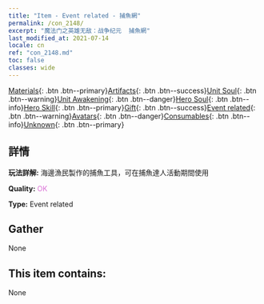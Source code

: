 ```yaml
---
title: "Item - Event related - 捕魚網"
permalink: /con_2148/
excerpt: "魔法门之英雄无敌：战争纪元  捕魚網"
last_modified_at: 2021-07-14
locale: cn
ref: "con_2148.md"
toc: false
classes: wide
---
```

 [Materials](/ItemsCN/){: .btn .btn--primary}[Artifacts](/ItemsCN/Artifacts/){: .btn .btn--success}[Unit Soul](/ItemsCN/UnitSoul/){: .btn .btn--warning}[Unit Awakening](/ItemsCN/UnitAwakening/){: .btn .btn--danger}[Hero Soul](/ItemsCN/HeroSoul/){: .btn .btn--info}[Hero Skill](/ItemsCN/HeroSkill/){: .btn .btn--primary}[Gift](/ItemsCN/Gift/){: .btn .btn--success}[Event related](/ItemsCN/Events/){: .btn .btn--warning}[Avatars](/ItemsCN/Avatars/){: .btn .btn--danger}[Consumables](/ItemsCN/Consumables/){: .btn .btn--info}[Unknown](/ItemsCN/Unknown/){: .btn .btn--primary}

## 詳情
 **玩法詳解:** 海邊漁民製作的捕魚工具，可在捕魚達人活動期間使用

 **Quality:** <span style="color: #DA70D6">OK</span>

 **Type:** Event related

## Gather

  None

## This item contains:

  None

